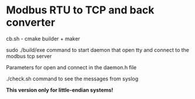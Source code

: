 <h1>Modbus RTU to TCP and back converter</h1>
<p>cb.sh - cmake builder + maker</p>
<p>sudo ./build/exe command to start daemon that open tty and connect to the modbus tcp server</p>
<p>Parameters for open and connect in the daemon.h file</p>
<p>./check.sh command to see the messages from syslog</p>
<p><b>This version only for little-endian systems!</b></p>
